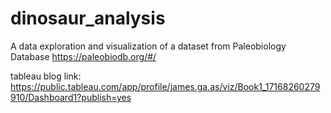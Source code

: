 # dinosaur_analysis
A data exploration and visualization of a dataset from Paleobiology Database  https://paleobiodb.org/#/

tableau blog link: https://public.tableau.com/app/profile/james.ga.as/viz/Book1_17168260279910/Dashboard1?publish=yes
